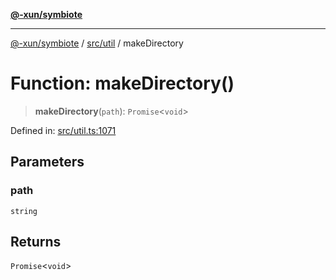 [**@-xun/symbiote**](../../../README.md)

***

[@-xun/symbiote](../../../README.md) / [src/util](../README.md) / makeDirectory

# Function: makeDirectory()

> **makeDirectory**(`path`): `Promise`\<`void`\>

Defined in: [src/util.ts:1071](https://github.com/Xunnamius/symbiote/blob/908c431db89704ad2ba40df41a9bf223c568ccfa/src/util.ts#L1071)

## Parameters

### path

`string`

## Returns

`Promise`\<`void`\>
